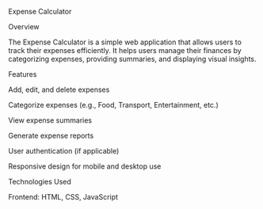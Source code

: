 Expense Calculator

Overview

The Expense Calculator is a simple web application that allows users to track their expenses efficiently. It helps users manage their finances by categorizing expenses, providing summaries, and displaying visual insights.

Features

Add, edit, and delete expenses

Categorize expenses (e.g., Food, Transport, Entertainment, etc.)

View expense summaries

Generate expense reports

User authentication (if applicable)

Responsive design for mobile and desktop use

Technologies Used

Frontend: HTML, CSS, JavaScript
